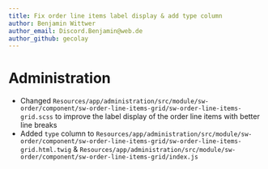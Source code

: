 ```yaml
---
title: Fix order line items label display & add type column
author: Benjamin Wittwer
author_email: Discord.Benjamin@web.de
author_github: gecolay
---
```

# Administration
* Changed `Resources/app/administration/src/module/sw-order/component/sw-order-line-items-grid/sw-order-line-items-grid.scss` to improve the label display of the order line items with better line breaks
* Added `type` column to `Resources/app/administration/src/module/sw-order/component/sw-order-line-items-grid/sw-order-line-items-grid.html.twig` & `Resources/app/administration/src/module/sw-order/component/sw-order-line-items-grid/index.js`
